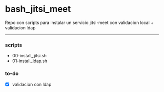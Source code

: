 # bash_jitsi_meet

Repo con scripts para instalar un servicio jitsi-meet con validacion local + validacion ldap

---

### scripts

- 00-install_jitsi.sh
- 01-install_ldap.sh

### to-do

- [x] validacion con ldap

